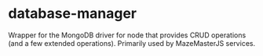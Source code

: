 # database-manager
Wrapper for the MongoDB driver for node that provides CRUD operations (and a few extended operations).  Primarily used by MazeMasterJS services. 
